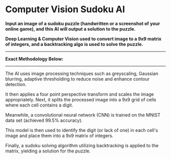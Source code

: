 # Computer Vision Sudoku AI

**Input an image of a sudoku puzzle (handwritten or a screenshot of your online game), and this AI will output a solution to the puzzle.**

**Deep Learning & Computer Vision used to convert image to a 9x9 matrix of integers, and a backtracking algo is used to solve the puzzle.**

_______________________________
**Exact Methodology Below:**
__________________________

The AI uses image processing techniques such as greyscaling, Gaussian blurring, adaptive thresholding to reduce noise and enhance contour detection.

It then applies a four point perspective transform and scales the image appropriately. Next, it splits the processed image into a 9x9 grid of cells where each cell contains a digit.

Meanwhile, a convolutional neural network (CNN) is trained on the MNIST data set (achieved 99.5% accuracy).

This model is then used to identify the digit (or lack of one) in each cell's image and place them into a 9x9 matrix of integers.

Finally, a sudoku solving algorithm utilizing backtracking is applied to the matrix, yielding a solution for the puzzle.

